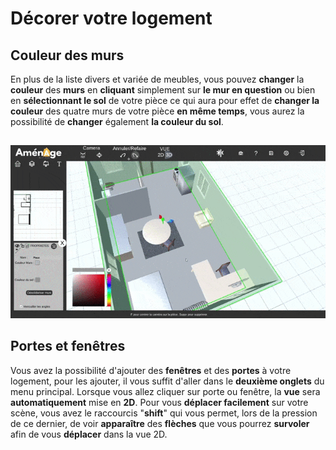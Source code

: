 # Décorer votre logement

## Couleur des murs

En plus de la liste divers et variée de meubles, vous pouvez **changer** la **couleur** des **murs** en **cliquant** simplement sur **le mur en question** ou bien en **sélectionnant le sol** de votre pièce ce qui aura pour effet de **changer la couleur** des quatre murs de votre pièce **en même temps**, vous aurez la possibilité de **changer** également **la couleur du sol**.

## 

![Coloration des murs](../.gitbook/assets/decorer_trim.gif)

## Portes et fenêtres

Vous avez la possibilité d'ajouter des **fenêtres** et des **portes** à votre logement, pour les ajouter, il vous suffit d'aller dans le **deuxième onglets** du menu principal. Lorsque vous allez cliquer sur porte ou fenêtre, la **vue** sera **automatiquement** mise en **2D**. Pour vous **déplacer facilement** sur votre scène, vous avez le raccourcis "**shift**" qui vous permet, lors de la pression de ce dernier, de voir **apparaître** des **flèches** que vous pourrez **survoler** afin de vous **déplacer** dans la vue 2D.


